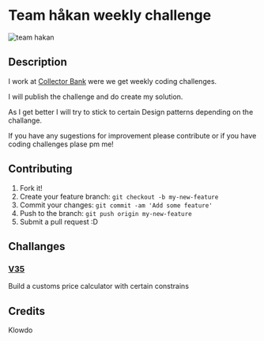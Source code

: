 # Team håkan weekly challenge
![team hakan](https://raw.githubusercontent.com/klowdo/team-hakan-challenge/master/team-hakan.jpg)
## Description
I work at [Collector Bank](http://www.collector.se) were we get weekly coding challenges.

I will publish the challenge and do create my solution.

As I get better I will try to stick to certain Design patterns depending on the challange.

If you have any sugestions for improvement please contribute or if you have coding challenges plase pm me!

## Contributing
1. Fork it!
2. Create your feature branch: `git checkout -b my-new-feature`
3. Commit your changes: `git commit -am 'Add some feature'`
4. Push to the branch: `git push origin my-new-feature`
5. Submit a pull request :D

## Challanges
### [V35](./blob/master/v35/kodutmaning_vecka35.pdf)
Build a customs price calculator with certain constrains


## Credits
Klowdo